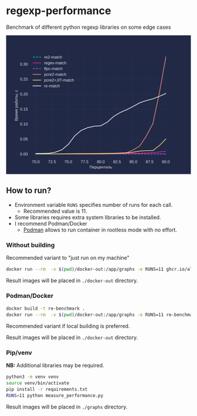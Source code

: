 # regexp-performance
Benchmark of different python regexp libraries on some edge cases

![Total for high percentiles](./alex-out/run_times_match_end.svg)

## How to run?

- Environment variable `RUNS` specifies number of runs for each call.
  - Recommended value is 11.
- Some libraries requires extra system libraries to be installed.
- I recommend Podman/Docker
  - [Podman](https://podman.io/) allows to run container in rootless mode with no effort.

### Without building
Recommended variant to "just run on my machine"

```bash
docker run --rm  -v $(pwd)/docker-out:/app/graphs -e RUNS=11 ghcr.io/alekseylobanov/regexp-performance:latest python measure_performance.py
```

Result images will be placed in `./docker-out` directory.


### Podman/Docker

```bash
docker build -t re-benchmark .
docker run --rm  -v $(pwd)/docker-out:/app/graphs -e RUNS=11 re-benchmark  python measure_performance.py
```

Recommended variant if local building is preferred.

Result images will be placed in `./docker-out` directory.


### Pip/venv
**NB:** Additional libraries may be required.

```bash
python3 -m venv venv
source venv/bin/activate
pip install -r requirements.txt
RUNS=11 python measure_performance.py
```

Result images will be placed in `./graphs` directory.
